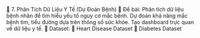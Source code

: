 🔹 7. Phân Tích Dữ Liệu Y Tế (Dự Đoán Bệnh)
📝 Đề bài:
Phân tích dữ liệu bệnh nhân để tìm hiểu yếu tố nguy cơ mắc bệnh.
Dự đoán khả năng mắc bệnh tim, tiểu đường dựa trên thông số sức khỏe.
Tạo dashboard trực quan về dữ liệu y tế.
📂 Dataset:
📌 Heart Disease Dataset
📌 Diabetes Dataset